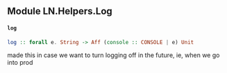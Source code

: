 ## Module LN.Helpers.Log

#### `log`

``` purescript
log :: forall e. String -> Aff (console :: CONSOLE | e) Unit
```

made this in case we want to turn logging off in the future, ie, when we go into prod


